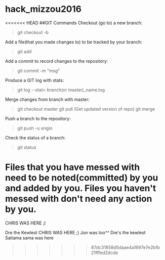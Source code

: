 # hack_mizzou2016

<<<<<<< HEAD
##GIT Commands
Checkout (go to) a new branch:
>git checkout -b <branch>

Add a file(that you made changes to) to be tracked by your branch:
>git add <file>

Add a commit to record changes to the repository:
>git commit -m "msg"

Produce a GIT log with stats:
>git log --stat> branch(or master)_name.log

Merge changes from branch with master:
>git checkout master
>git pull (Get updated version of repo)
>git merge <branch>

Push a branch to the repository:
>git push -u origin <branch>

Check the status of a branch:
>git status

Files that you have messed with need to be noted(committed) by you and added by you.
Files you haven't messed with don't need any action by you.
=======
CHRIS WAS HERE ;) 

Dre the Kewlest
CHRIS WAS HERE ;)
Jon was too^^ 
Dre's the kewlest
Saitama sama was here
>>>>>>> 87dc31858d5daae4a1697e7e2b1b21fffed2dcde

